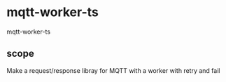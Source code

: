 # mqtt-worker-ts
mqtt-worker-ts


## scope

Make a request/response libray for MQTT with a worker with retry and fail 